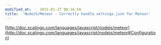 ```yaml
---
modified_at:	2015-01-27 00:16:50
title:	'NodeJS/Meteor - Correctly handle settings.json for Meteor'
---
```


[http://doc.scalingo.com/languages/javascript/nodejs/meteor](http://doc.scalingo.com/languages/javascript/nodejs/meteor#Configuration)

